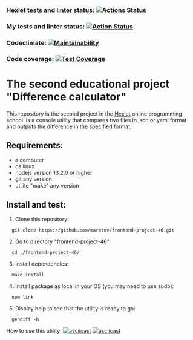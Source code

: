 ### Hexlet tests and linter status: [![Actions Status](https://github.com/maretov/frontend-project-46/workflows/hexlet-check/badge.svg)](https://github.com/maretov/frontend-project-46/actions)

### My tests and linter status: [![Action Status](https://github.com/maretov/frontend-project-46/workflows/lint-and-test/badge.svg)](https://github.com/maretov/frontend-project-46/actions)

### Codeclimate: [![Maintainability](https://api.codeclimate.com/v1/badges/00d357d199d0d1eabc39/maintainability)](https://codeclimate.com/github/maretov/frontend-project-46/maintainability)

### Code coverage: [![Test Coverage](https://api.codeclimate.com/v1/badges/00d357d199d0d1eabc39/test_coverage)](https://codeclimate.com/github/maretov/frontend-project-46/test_coverage)

# The second educational project "Difference calculator"

This repository is the second project in the [Hexlet](hexlet.io) online programming school. Is a console utility that compares two files in json or yaml format and outputs the difference in the specified format.

## Requirements:

- a computer
- os linux
- nodejs version 13.2.0 or higher
- git any version
- utilite "make" any version

## Install and test:

1. Clone this repository:

```
  git clone https://github.com/maretov/frontend-project-46.git
```

2. Go to directory "frontend-project-46"

```
  cd ./frontend-project-46/
```

3. Install dependencies:

```
  make install
```

4. Install package as local in your OS (you may need to use sudo):

```
  npm link
```

5. Display help to see that the utility is ready to go:

```
  gendiff -h
```

How to use this utility:
[![asciicast](https://asciinema.org/a/604775.svg)](https://asciinema.org/a/604775)
[![asciicast](https://asciinema.org/a/604773.svg)](https://asciinema.org/a/604773)
